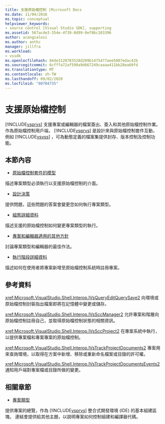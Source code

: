 ```yaml
---
title: 支援原始檔控制 |Microsoft Docs
ms.date: 11/04/2016
ms.topic: conceptual
helpviewer_keywords:
- source control [Visual Studio SDK], supporting
ms.assetid: 567acde3-354e-4f39-8d99-0ef86c103396
author: acangialosi
ms.author: anthc
manager: jillfra
ms.workload:
- vssdk
ms.openlocfilehash: 84de3120783528d209b1475477aee5087edac42b
ms.sourcegitcommit: 6cfffa72af599a9d667249caaaa411bb28ea69fd
ms.translationtype: MT
ms.contentlocale: zh-TW
ms.lasthandoff: 09/02/2020
ms.locfileid: "80704735"
---
```

# <a name="supporting-source-control"></a>支援原始檔控制
[!INCLUDE[vsprvs](../../code-quality/includes/vsprvs_md.md)] 支援專案或編輯器的檔案簽出、簽入和其他原始檔控制作業。 作為原始檔控制用戶端， [!INCLUDE[vsprvs](../../code-quality/includes/vsprvs_md.md)] 是設計來與原始檔控制套件互動，例如 [!INCLUDE[vsvss](../../extensibility/includes/vsvss_md.md)] ，可為動態定義的檔案集提供封存、版本控制及控制功能。

## <a name="in-this-section"></a>本節內容
- [原始檔控制套件的模型](../../extensibility/internals/model-for-source-control-packages.md)

 描述專案類型必須執行以支援原始檔控制的介面。

- [設計決策](../../extensibility/internals/source-control-design-decisions.md)

 提供問題，這些問題的答案會變更您如何執行專案類型。

- [組態詳細資料](../../extensibility/internals/source-control-configuration-details.md)

 描述支援的原始檔控制如何變更專案類型的執行。

- [專案和編輯器適用的其他方針](../../extensibility/internals/additional-source-control-guidelines-for-projects-and-editors.md)

 討論專案類型和編輯器的最佳作法。

- [執行階段詳細資料](../../extensibility/internals/source-control-runtime-details.md)

 描述如何在使用者將專案新增至原始檔控制系統時註冊專案。

## <a name="reference"></a>參考資料
 <xref:Microsoft.VisualStudio.Shell.Interop.IVsQueryEditQuerySave2> 向環境或原始檔控制封裝指出檔案即將在記憶體中變更或儲存。

 <xref:Microsoft.VisualStudio.Shell.Interop.IVsSccManager2> 允許專案和階層向原始檔控制註冊自己，並取得原始檔控制狀態的相關資訊。

 <xref:Microsoft.VisualStudio.Shell.Interop.IVsSccProject2> 在專案系統中執行，以提供專案檔和專案專案的原始檔控制。

 <xref:Microsoft.VisualStudio.Shell.Interop.IVsTrackProjectDocuments2> 專案用來查詢環境，以取得在方案中新增、移除或重新命名檔案或目錄的許可權。

 <xref:Microsoft.VisualStudio.Shell.Interop.IVsTrackProjectDocumentsEvents2> 通知用戶端對專案檔或目錄所做的變更。

## <a name="related-sections"></a>相關章節
- [專案類型](../../extensibility/internals/project-types.md)

 提供專案的總覽，作為 [!INCLUDE[vsprvs](../../code-quality/includes/vsprvs_md.md)] 整合式開發環境 (IDE) 的基本組建區塊。 連結會提供給其他主題，以說明專案如何控制組建和編譯器代碼。
